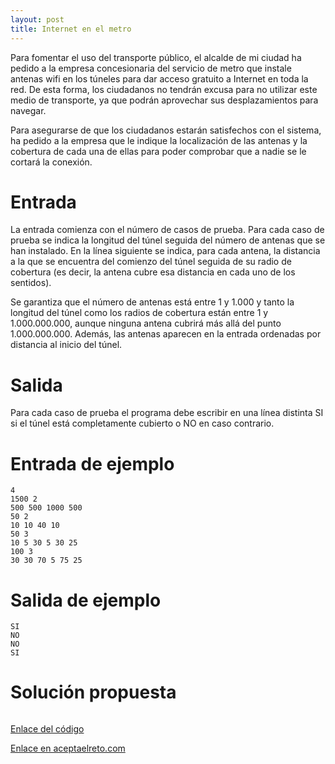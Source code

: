 ```yaml
---
layout: post
title: Internet en el metro
---
```


Para fomentar el uso del transporte público, el alcalde de mi ciudad ha pedido a la empresa concesionaria del servicio de metro que instale antenas wifi en los túneles para dar acceso gratuito a Internet en toda la red. De esta forma, los ciudadanos no tendrán excusa para no utilizar este medio de transporte, ya que podrán aprovechar sus desplazamientos para navegar.

Para asegurarse de que los ciudadanos estarán satisfechos con el sistema, ha pedido a la empresa que le indique la localización de las antenas y la cobertura de cada una de ellas para poder comprobar que a nadie se le cortará la conexión.

# Entrada

La entrada comienza con el número de casos de prueba. Para cada caso de prueba se indica la longitud del túnel seguida del número de antenas que se han instalado. En la línea siguiente se indica, para cada antena, la distancia a la que se encuentra del comienzo del túnel seguida de su radio de cobertura (es decir, la antena cubre esa distancia en cada uno de los sentidos).

Se garantiza que el número de antenas está entre 1 y 1.000 y tanto la longitud del túnel como los radios de cobertura están entre 1 y 1.000.000.000, aunque ninguna antena cubrirá más allá del punto 1.000.000.000. Además, las antenas aparecen en la entrada ordenadas por distancia al inicio del túnel.


# Salida

Para cada caso de prueba el programa debe escribir en una línea distinta SI si el túnel está completamente cubierto o NO en caso contrario.

# Entrada de ejemplo

```
4
1500 2
500 500 1000 500
50 2
10 10 40 10
50 3
10 5 30 5 30 25
100 3
30 30 70 5 75 25
```

# Salida de ejemplo

```
SI
NO
NO
SI
```

# Solución propuesta

``` python

```

[Enlace del código](https://github.com/israelem/aceptaelreto/blob/master/codes/2018-08-20-internet.py)

[Enlace en aceptaelreto.com](https://www.aceptaelreto.com/problem/statement.php?id=382)

